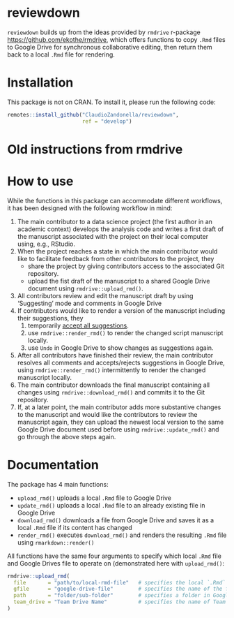 
<!-- README.md is generated from README.Rmd. Please edit that file -->

# reviewdown

`reviewdown` builds up from the ideas provided by `rmdrive` r-package
<https://github.com/ekothe/rmdrive>, which offers functions to copy
`.Rmd` files to Google Drive for synchronous collaborative editing, then
return them back to a local `.Rmd` file for rendering.

# Installation

This package is not on CRAN. To install it, please run the following
code:

``` r
remotes::install_github("ClaudioZandonella/reviewdown", 
                        ref = "develop")
```

# Old instructions from rmdrive

# How to use

While the functions in this package can accommodate different workflows,
it has been designed with the following workflow in mind:

1.  The main contributor to a data science project (the first author in
    an academic context) develops the analysis code and writes a first
    draft of the manuscript associated with the project on their local
    computer using, e.g., RStudio.
2.  When the project reaches a state in which the main contributor would
    like to facilitate feedback from other contributors to the project,
    they
      - share the project by giving contributors access to the
        associated Git repository.
      - upload the fist draft of the manuscript to a shared Google Drive
        document using `rmdrive::upload_rmd()`.
3.  All contributors review and edit the manuscript draft by using
    ‘Suggesting’ mode and comments in Google Drive
4.  If contributors would like to render a version of the manuscript
    including their suggestions, they
    1.  temporarily [accept all
        suggestions](https://support.google.com/docs/answer/6033474?co=GENIE.Platform%3DDesktop&hl=en).
    2.  use `rmdrive::render_rmd()` to render the changed script
        manuscript locally.
    3.  use `Undo` in Google Drive to show changes as suggestions again.
5.  After all contributors have finished their review, the main
    contributor resolves all comments and accepts/rejects suggestions in
    Google Drive, using `rmdrive::render_rmd()` intermittently to render
    the changed manuscript locally.
6.  The main contributor downloads the final manuscript containing all
    changes using `rmdrive::download_rmd()` and commits it to the Git
    repository.
7.  If, at a later point, the main contributor adds more substantive
    changes to the manuscript and would like the contributors to review
    the manuscript again, they can upload the newest local version to
    the same Google Drive document used before using
    `rmdrive::update_rmd()` and go through the above steps again.

# Documentation

The package has 4 main functions:

  - `upload_rmd()` uploads a local `.Rmd` file to Google Drive
  - `update_rmd()` uploads a local `.Rmd` file to an already existing
    file in Google Drive
  - `download_rmd()` downloads a file from Google Drive and saves it as
    a local `.Rmd` file if its content has changed
  - `render_rmd()` executes `download_rmd()` and renders the resulting
    `.Rmd` file using `rmarkdown::render()`

All functions have the same four arguments to specify which local `.Rmd`
file and Google Drives file to operate on (demonstrated here with
`upload_rmd()`:

``` r
rmdrive::upload_rmd(
  file       = "path/to/local-rmd-file"   # specifies the local `.Rmd` file (without extension)
  gfile      = "google-drive-file"        # specifies the name of the file on Google Drive (optional; defaults to `basename(file)`)
  path       = "folder/sub-folder"        # specifies a folder in Google Drive (optional; if not specified, the home directory of My Drive or the Team Drive is used)
  team_drive = "Team Drive Name"          # specifies the name of Team Drive (optional; if not specified, My Drive is used)
)
```
